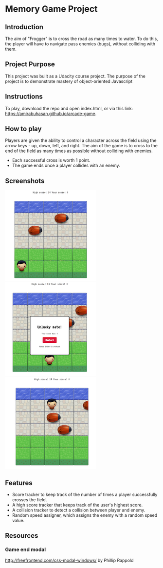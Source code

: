 # Memory Game Project

## Introduction
The aim of "Frogger" is to cross the road as many times to water. To do this, the player will have to navigate pass enemies (bugs), without colliding with them.

## Project Purpose
This project was built as a Udacity course project. The purpose of the project is to demonstrate mastery of object-oriented Javascript

## Instructions
To play, download the repo and open index.html, or via this link: https://amirabuhasan.github.io/arcade-game.

## How to play
Players are given the ability to control a character across the field using the arrow keys - up, down, left, and right. The aim of the game is to cross to the end of the field as many times as possible without colliding with enemies.

* Each successful cross is worth 1 point.
* The game ends once a player collides with an enemy.

## Screenshots
![Alt text](/images/frogger1.png?raw=true)
![Alt text](/images/frogger2.png?raw=true)
![Alt text](/images/frogger3.png?raw=true)

## Features
* Score tracker to keep track of the number of times a player successfully crosses the field.
* A high score tracker that keeps track of the user's highest score.
* A collision tracker to detect a collision between player and enemy.
* Random speed assigner, which assigns the enemy with a random speed value.

## Resources

### Game end modal
http://freefrontend.com/css-modal-windows/ by Phillip Rappold
